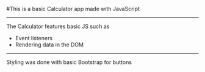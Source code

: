 #This is a basic Calculator app made with JavaScript
***
The Calculator features basic JS such as 
* Event listeners 
* Rendering data in the DOM 
---
Styling was done with basic Bootstrap for buttons 
